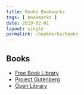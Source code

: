 ```yaml
---
title: Books Bookmarks
tags: [ bookmarks ]
date: 2019-02-01
layout: single
permalink: /bookmarks/books
---
```


## Books
* [Free Book Library](https://ebooks.darknetproxy.com/)
* [Project Gutenberg](https://www.gutenberg.org/)
* [Open Library](https://openlibrary.org/)
